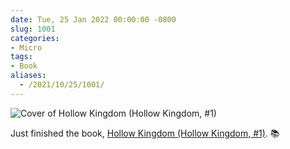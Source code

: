 ```yaml
---
date: Tue, 25 Jan 2022 00:00:00 -0800
slug: 1001
categories:
- Micro
tags:
- Book
aliases:
  - /2021/10/25/1001/
---
```


![Cover of Hollow Kingdom (Hollow Kingdom, #1)](https://i.gr-assets.com/images/S/compressed.photo.goodreads.com/books/1542345699l/42839296.jpg)

Just finished the book, [Hollow Kingdom (Hollow Kingdom, #1)](https://www.goodreads.com/review/show/4091078878?utm_medium=api&utm_source=rss). 📚

